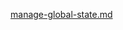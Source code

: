 [manage-global-state.md](https://raw.githubusercontent.com/rx-angular/rx-angular/main/libs/state/docs/snippets/manage-global-state.md ':include')

